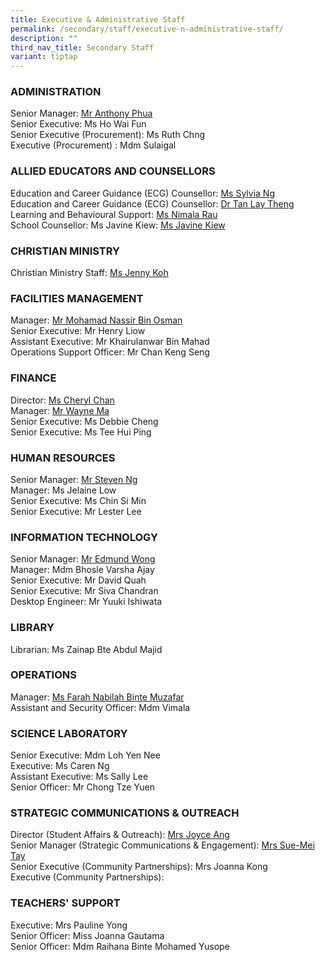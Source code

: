 ```yaml
---
title: Executive & Administrative Staff
permalink: /secondary/staff/executive-n-administrative-staff/
description: ""
third_nav_title: Secondary Staff
variant: tiptap
---
```

<h3><strong>ADMINISTRATION</strong></h3>
<p>Senior Manager: <a href="mailto:Anthony_Phua@schools.gov.sg" rel="noopener noreferrer nofollow" target="_blank">Mr Anthony Phua</a> 
<br>Senior Executive: Ms Ho Wai Fun
<br>Senior&nbsp;Executive (Procurement): Ms Ruth Chng
<br>Executive (Procurement) : Mdm Sulaigal</p>
<h3><strong>ALLIED EDUCATORS AND COUNSELLORS</strong></h3>
<p>Education and Career Guidance (ECG) Counsellor:&nbsp;<a href="mailto:sylvia_ng_pik_san@schools.gov.sg" rel="noopener noreferrer nofollow" target="_blank">Ms Sylvia Ng</a> 
<br>Education and Career Guidance (ECG) Counsellor:&nbsp;<a href="mailto:tan_lay_theng@schools.gov.sg" rel="noopener noreferrer nofollow" target="_blank">Dr Tan Lay Theng</a> 
<br>Learning and Behavioural Support:&nbsp;<a href="mailto:Nimala_Mokhna_Rau@schools.gov.sg" rel="noopener noreferrer nofollow" target="_blank">Ms Nimala Rau</a> 
<br>School Counsellor: Ms Javine Kiew: <a href="mailto:Javine_Kiew@schools.gov.sg" rel="noopener nofollow" target="_blank">Ms Javine Kiew</a>
</p>
<h3><strong>CHRISTIAN MINISTRY</strong></h3>
<p>Christian Ministry Staff:&nbsp;<a href="mailto:jenny_koh@mgs.sch.edu.sg" rel="noopener noreferrer nofollow" target="_blank">Ms Jenny Koh</a>
</p>
<h3><strong>FACILITIES MANAGEMENT</strong></h3>
<p>Manager: <a href="mailto:mohd_nassir_osman@schools.gov.sg" rel="noopener noreferrer nofollow" target="_blank">Mr Mohamad Nassir Bin Osman</a> 
<br>Senior Executive: Mr Henry Liow
<br>Assistant Executive: Mr Khairulanwar Bin Mahad
<br>Operations Support Officer: Mr Chan Keng Seng</p>
<h3><strong>FINANCE</strong></h3>
<p>Director:&nbsp;<a href="mailto:cheryl_chan_hp@schools.gov.sg" rel="noopener noreferrer nofollow" target="_blank">Ms Cheryl Chan</a> 
<br>Manager: <a href="mailto:wayne_ma@schools.gov.sg" rel="noopener noreferrer nofollow" target="_blank">Mr Wayne Ma</a> 
<br>Senior Executive: Ms Debbie Cheng
<br>Senior Executive: Ms Tee Hui Ping</p>
<h3><strong>HUMAN RESOURCES</strong></h3>
<p>Senior Manager: <a href="mailto:Steven_Ng_A@schools.gov.sg" rel="noopener noreferrer nofollow" target="_blank">Mr Steven Ng</a>
<br>Manager: Ms Jelaine Low
<br>Senior Executive: Ms Chin Si Min
<br>Senior&nbsp;Executive: Mr Lester Lee
<br>
</p>
<h3><strong>INFORMATION TECHNOLOGY</strong></h3>
<p>Senior Manager: <a href="mailto:edmund_wong@schools.gov.sg" rel="noopener noreferrer nofollow" target="_blank">Mr Edmund Wong</a>
<br>Manager: Mdm Bhosle Varsha Ajay
<br>Senior Executive: Mr David Quah
<br>Senior&nbsp;Executive: Mr Siva Chandran
<br>Desktop Engineer:&nbsp;Mr Yuuki Ishiwata</p>
<h3><strong>LIBRARY</strong></h3>
<p>Librarian: Ms Zainap Bte Abdul Majid</p>
<h3><strong>OPERATIONS</strong></h3>
<p>Manager: <a href="mailto:Farah_Nabilah@schools.gov.sg" rel="noopener noreferrer nofollow" target="_blank">Ms Farah Nabilah Binte Muzafar</a> 
<br>Assistant and Security Officer: Mdm Vimala</p>
<h3><strong>SCIENCE LABORATORY</strong></h3>
<p>Senior Executive: Mdm Loh Yen Nee
<br>Executive: Ms Caren Ng
<br>Assistant Executive:&nbsp;Ms Sally Lee
<br>Senior Officer: Mr Chong Tze Yuen</p>
<h3><strong>STRATEGIC COMMUNICATIONS &amp; OUTREACH</strong></h3>
<p>Director (Student Affairs &amp; Outreach):&nbsp;<a href="mailto:joyce_ang_a@schools.gov.sg" rel="noopener noreferrer nofollow" target="_blank">Mrs Joyce Ang</a> 
<br>Senior Manager (Strategic Communications &amp; Engagement):&nbsp;<a href="mailto:tay_sue-mei@schools.gov.sg" rel="noopener noreferrer nofollow" target="_blank">Mrs Sue-Mei Tay</a> 
<br>Senior Executive (Community Partnerships): Mrs Joanna Kong
<br>Executive (Community Partnerships):</p>
<h3><strong>TEACHERS' SUPPORT</strong></h3>
<p>Executive: Mrs Pauline Yong
<br>Senior&nbsp;Officer: Miss Joanna Gautama
<br>Senior&nbsp;Officer:&nbsp;Mdm Raihana Binte Mohamed Yusope</p>
<p></p>
<p></p>